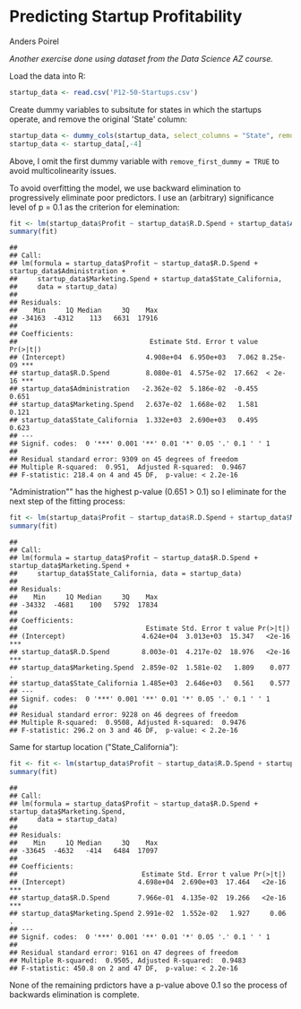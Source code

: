 Predicting Startup Profitability
================
Anders Poirel

*Another exercise done using dataset from the Data Science AZ course.*

Load the data into R:

``` r
startup_data <- read.csv('P12-50-Startups.csv')
```

Create dummy variables to subsitute for states in which the startups operate, and remove the original 'State' column:

``` r
startup_data <- dummy_cols(startup_data, select_columns = "State", remove_first_dummy = TRUE)
startup_data <- startup_data[,-4]
```

Above, I omit the first dummy variable with `remove_first_dummy = TRUE` to avoid multicolinearity issues.

To avoid overfitting the model, we use backward elimination to progressively eliminate poor predictors. I use an (arbitrary) significance level of p = 0.1 as the criterion for elemination:

``` r
fit <- lm(startup_data$Profit ~ startup_data$R.D.Spend + startup_data$Administration + startup_data$Marketing.Spend + startup_data$State_California, data = startup_data)
summary(fit)
```

    ## 
    ## Call:
    ## lm(formula = startup_data$Profit ~ startup_data$R.D.Spend + startup_data$Administration + 
    ##     startup_data$Marketing.Spend + startup_data$State_California, 
    ##     data = startup_data)
    ## 
    ## Residuals:
    ##    Min     1Q Median     3Q    Max 
    ## -34163  -4312    113   6631  17916 
    ## 
    ## Coefficients:
    ##                                 Estimate Std. Error t value Pr(>|t|)    
    ## (Intercept)                    4.908e+04  6.950e+03   7.062 8.25e-09 ***
    ## startup_data$R.D.Spend         8.080e-01  4.575e-02  17.662  < 2e-16 ***
    ## startup_data$Administration   -2.362e-02  5.186e-02  -0.455    0.651    
    ## startup_data$Marketing.Spend   2.637e-02  1.668e-02   1.581    0.121    
    ## startup_data$State_California  1.332e+03  2.690e+03   0.495    0.623    
    ## ---
    ## Signif. codes:  0 '***' 0.001 '**' 0.01 '*' 0.05 '.' 0.1 ' ' 1
    ## 
    ## Residual standard error: 9309 on 45 degrees of freedom
    ## Multiple R-squared:  0.951,  Adjusted R-squared:  0.9467 
    ## F-statistic: 218.4 on 4 and 45 DF,  p-value: < 2.2e-16

"Administration"" has the highest p-value (0.651 &gt; 0.1) so I eliminate for the next step of the fitting process:

``` r
fit <- lm(startup_data$Profit ~ startup_data$R.D.Spend + startup_data$Marketing.Spend + startup_data$State_California, data = startup_data)
summary(fit)
```

    ## 
    ## Call:
    ## lm(formula = startup_data$Profit ~ startup_data$R.D.Spend + startup_data$Marketing.Spend + 
    ##     startup_data$State_California, data = startup_data)
    ## 
    ## Residuals:
    ##    Min     1Q Median     3Q    Max 
    ## -34332  -4681    100   5792  17834 
    ## 
    ## Coefficients:
    ##                                Estimate Std. Error t value Pr(>|t|)    
    ## (Intercept)                   4.624e+04  3.013e+03  15.347   <2e-16 ***
    ## startup_data$R.D.Spend        8.003e-01  4.217e-02  18.976   <2e-16 ***
    ## startup_data$Marketing.Spend  2.859e-02  1.581e-02   1.809    0.077 .  
    ## startup_data$State_California 1.485e+03  2.646e+03   0.561    0.577    
    ## ---
    ## Signif. codes:  0 '***' 0.001 '**' 0.01 '*' 0.05 '.' 0.1 ' ' 1
    ## 
    ## Residual standard error: 9228 on 46 degrees of freedom
    ## Multiple R-squared:  0.9508, Adjusted R-squared:  0.9476 
    ## F-statistic: 296.2 on 3 and 46 DF,  p-value: < 2.2e-16

Same for startup location ("State\_California"):

``` r
fit <- fit <- lm(startup_data$Profit ~ startup_data$R.D.Spend + startup_data$Marketing.Spend , data = startup_data)
summary(fit)
```

    ## 
    ## Call:
    ## lm(formula = startup_data$Profit ~ startup_data$R.D.Spend + startup_data$Marketing.Spend, 
    ##     data = startup_data)
    ## 
    ## Residuals:
    ##    Min     1Q Median     3Q    Max 
    ## -33645  -4632   -414   6484  17097 
    ## 
    ## Coefficients:
    ##                               Estimate Std. Error t value Pr(>|t|)    
    ## (Intercept)                  4.698e+04  2.690e+03  17.464   <2e-16 ***
    ## startup_data$R.D.Spend       7.966e-01  4.135e-02  19.266   <2e-16 ***
    ## startup_data$Marketing.Spend 2.991e-02  1.552e-02   1.927     0.06 .  
    ## ---
    ## Signif. codes:  0 '***' 0.001 '**' 0.01 '*' 0.05 '.' 0.1 ' ' 1
    ## 
    ## Residual standard error: 9161 on 47 degrees of freedom
    ## Multiple R-squared:  0.9505, Adjusted R-squared:  0.9483 
    ## F-statistic: 450.8 on 2 and 47 DF,  p-value: < 2.2e-16

None of the remaining prdictors have a p-value above 0.1 so the process of backwards elimination is complete.
